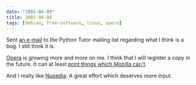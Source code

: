 ```yaml
---
date: "2002-04-09"
title: 2002-04-09
tags: [debian, free-software, linux, opera]
---
```

Sent
[an e-mail](http://mail.python.org/pipermail/tutor/2002-April/013664.html)
to the Python Tutor mailing list regarding what I think is a bug. I
still think it is.

[Opera](http://www.opera.com/) is growing more and more on me. I
think that I will register a copy in the future. It can at least
[print things which Mozilla can't](http://www.nupedia.com/article.phtml?id=678).

And I really like [Nupedia](http://www.nupedia.com/). A great
effort which deserves more input.


